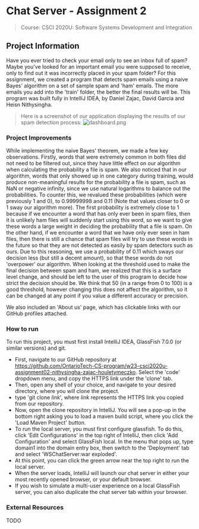 # Chat Server - Assignment 2
> Course: CSCI 2020U: Software Systems Development and Integration


## Project Information
Have you ever tried to check your email only to see an inbox full of spam? Maybe you've looked for an important email
you were supposed to receive, only to find out it was incorrectly placed in your spam folder? For this assignment, we
created a program that detects spam emails using a naive Bayes' algorithm on a set of sample spam and 'ham' emails.
The more emails you add into the 'train' folder, the better the final results will be. This program was built fully in
IntelliJ IDEA, by Daniel Zajac, David Garcia and Heisn Nithysingha.

> Here is a screenshot of our application displaying the results of our spam detection process:
![dashboard.png](dashboard.png)

### Project Improvements
While implementing the naive Bayes' theorem, we made a few key observations. Firstly, words that were extremely common
in both files did not need to be filtered out, since they have little effect on our algorithm when calculating the
probability a file is spam. We also noticed that in our algorithm, words that only showed up in one category during
training, would produce non-meaningful results for the probability a file is spam, such as NaN or negative infinity,
since we use natural logarithms to balance out the probabilities. To counter this, we revalued these probabilities
(which were previously 1 and 0), to 0.99999998 and 0.11 (Note that values closer to 0 or 1 sway our algorithm more). The
first probability is extremely close to 1 because if we encounter a word that has only ever been in spam files, then it
is unlikely ham files will suddenly start using this word, so we want to give these words a large weight in deciding the
probability that a file is spam. On the other hand, if we encounter a word that we have only ever seen in ham files,
then there is still a chance that spam files will try to use these words in the future so that they are not detected as
easily by spam detectors such as ours. Due to this reasoning, we use a probability of 0.11 which sways our decision less
(but still a decent amount), so that these words do not 'overpower' our algorithm. When looking at the threshold used to
make the final decision between spam and ham, we realized that this is a surface level change, and should be left to the
user of this program to decide how strict the decision should be. We think that 50 (in a range from 0 to 100) is a good
threshold, however changing this does not affect the algorithm, so it can be changed at any point if you value a
different accuracy or precision.

We also included an 'About us' page, which has clickable links with our GitHub profiles attached.

### How to run
To run this project, you must first install IntelliJ IDEA, GlassFish 7.0.0 (or similar versions) and git.
- First, navigate to our GitHub repository at
  https://github.com/OntarioTech-CS-program/w23-csci2020u-assignment02-nithysingha-zajac-houletymeczko. Select the 'code'
  dropdown menu, and copy the HTTPS link under the 'clone' tab.
- Then, open any shell of your choice, and navigate to your desired directory, where you will clone the project.
- type 'git clone *link*', where *link* represents the HTTPS link you copied from our repository.
- Now, open the clone repository in IntelliJ. You will see a pop-up in the bottom right asking you to load a maven 
  build script, where you click the 'Load Maven Project' button.
- To run the local server, you must first configure glassfish. To do this, click 'Edit Configurations' in the top right
  of IntelliJ, then click 'Add Configuration' and select GlassFish local. In the menu that pops up, type domain1 into the
  domain entry box, then switch to the 'Deployment' tab and select 'WSChatServer:war exploded'.
- At this point, you can click the green arrow near the top right to run the local server.
- When the server loads, IntelliJ will launch our chat server in either your most recently opened browser, or your
  default browser.
- If you wish to simulate a multi-user experience on a local GlassFish server, you can also duplicate the chat 
  server tab within your browser.

### External Resources
TODO